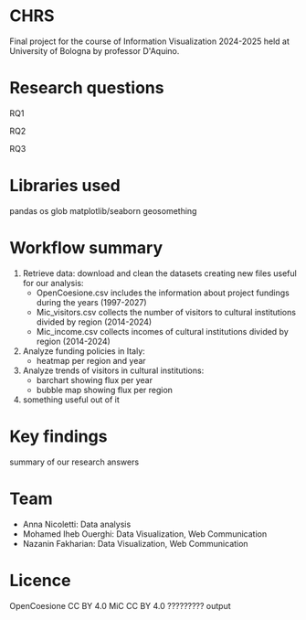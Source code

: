 # CHRS
Final project for the course of Information Visualization 2024-2025 held at University of Bologna by professor D'Aquino.

# Research questions
RQ1

RQ2

RQ3

# Libraries used
pandas
os
glob
matplotlib/seaborn
geosomething

# Workflow summary
1. Retrieve data: download and clean the datasets creating new files useful for our analysis:
    - OpenCoesione.csv includes the information about project fundings during the years (1997-2027)
    - Mic_visitors.csv collects the number of visitors to cultural institutions divided by region (2014-2024)
    - Mic_income.csv collects incomes of cultural institutions divided by region (2014-2024)
2. Analyze funding policies in Italy:
    - heatmap per region and year
3. Analyze trends of visitors in cultural institutions:
    - barchart showing flux per year
    - bubble map showing flux per region
 4. something useful out of it

# Key findings
summary of our research answers

# Team
- Anna Nicoletti: Data analysis
- Mohamed Iheb Ouerghi: Data Visualization, Web Communication
- Nazanin Fakharian: Data Visualization, Web Communication

# Licence
OpenCoesione CC BY 4.0
MiC CC BY 4.0 ?????????
output 
